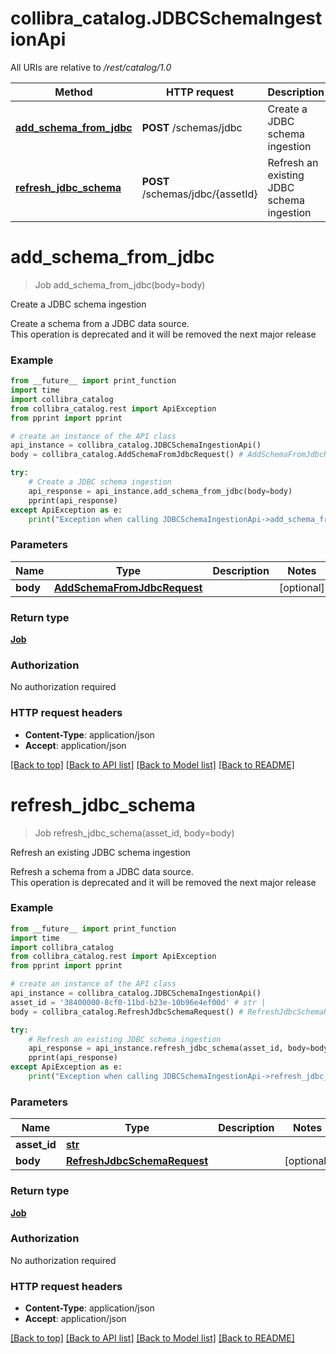 # collibra_catalog.JDBCSchemaIngestionApi

All URIs are relative to */rest/catalog/1.0*

Method | HTTP request | Description
------------- | ------------- | -------------
[**add_schema_from_jdbc**](JDBCSchemaIngestionApi.md#add_schema_from_jdbc) | **POST** /schemas/jdbc | Create a JDBC schema ingestion
[**refresh_jdbc_schema**](JDBCSchemaIngestionApi.md#refresh_jdbc_schema) | **POST** /schemas/jdbc/{assetId} | Refresh an existing JDBC schema ingestion

# **add_schema_from_jdbc**
> Job add_schema_from_jdbc(body=body)

Create a JDBC schema ingestion

Create a schema from a JDBC data source. <br />This operation is deprecated and it will be removed the next major release

### Example
```python
from __future__ import print_function
import time
import collibra_catalog
from collibra_catalog.rest import ApiException
from pprint import pprint

# create an instance of the API class
api_instance = collibra_catalog.JDBCSchemaIngestionApi()
body = collibra_catalog.AddSchemaFromJdbcRequest() # AddSchemaFromJdbcRequest |  (optional)

try:
    # Create a JDBC schema ingestion
    api_response = api_instance.add_schema_from_jdbc(body=body)
    pprint(api_response)
except ApiException as e:
    print("Exception when calling JDBCSchemaIngestionApi->add_schema_from_jdbc: %s\n" % e)
```

### Parameters

Name | Type | Description  | Notes
------------- | ------------- | ------------- | -------------
 **body** | [**AddSchemaFromJdbcRequest**](AddSchemaFromJdbcRequest.md)|  | [optional] 

### Return type

[**Job**](Job.md)

### Authorization

No authorization required

### HTTP request headers

 - **Content-Type**: application/json
 - **Accept**: application/json

[[Back to top]](#) [[Back to API list]](../README.md#documentation-for-api-endpoints) [[Back to Model list]](../README.md#documentation-for-models) [[Back to README]](../README.md)

# **refresh_jdbc_schema**
> Job refresh_jdbc_schema(asset_id, body=body)

Refresh an existing JDBC schema ingestion

Refresh a schema from a JDBC data source. <br />This operation is deprecated and it will be removed the next major release

### Example
```python
from __future__ import print_function
import time
import collibra_catalog
from collibra_catalog.rest import ApiException
from pprint import pprint

# create an instance of the API class
api_instance = collibra_catalog.JDBCSchemaIngestionApi()
asset_id = '38400000-8cf0-11bd-b23e-10b96e4ef00d' # str | 
body = collibra_catalog.RefreshJdbcSchemaRequest() # RefreshJdbcSchemaRequest |  (optional)

try:
    # Refresh an existing JDBC schema ingestion
    api_response = api_instance.refresh_jdbc_schema(asset_id, body=body)
    pprint(api_response)
except ApiException as e:
    print("Exception when calling JDBCSchemaIngestionApi->refresh_jdbc_schema: %s\n" % e)
```

### Parameters

Name | Type | Description  | Notes
------------- | ------------- | ------------- | -------------
 **asset_id** | [**str**](.md)|  | 
 **body** | [**RefreshJdbcSchemaRequest**](RefreshJdbcSchemaRequest.md)|  | [optional] 

### Return type

[**Job**](Job.md)

### Authorization

No authorization required

### HTTP request headers

 - **Content-Type**: application/json
 - **Accept**: application/json

[[Back to top]](#) [[Back to API list]](../README.md#documentation-for-api-endpoints) [[Back to Model list]](../README.md#documentation-for-models) [[Back to README]](../README.md)


